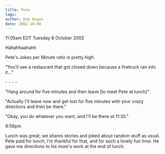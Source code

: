 ```yaml
---
title: Pete
tags: 
author: Rob Nugen
date: 2002-10-08
---
```


<p class=date>11:05am EDT Tuesday 8 October 2002</p>

<p>Hahahhaahahh</p>

<p>Pete's Jokes per Minute ratio is pretty high.</p>

<p>"You'll see a restaurant that got closed down because a firetruck
ran into it..."</p>

<p>- - - -</p>

<p>"Hang around for five minutes and then leave [to meet Pete at
lunch]"</p>

<p>"Actually I'll leave now and get lost for five minutes with your
crazy directions and then be there."</p>

<p>"Okay, you do whatever you want, and I'll be there at 11:30."</p>

<p class=date>9:56pm</p>

<p>Lunch was great; we shares stories and joked about random stuff as
usual.  Pete paid for lunch; I'm thankful for that, and for such a
lovely fun time.  He gave me directions to his mom's work at the end
of lunch.</p>
